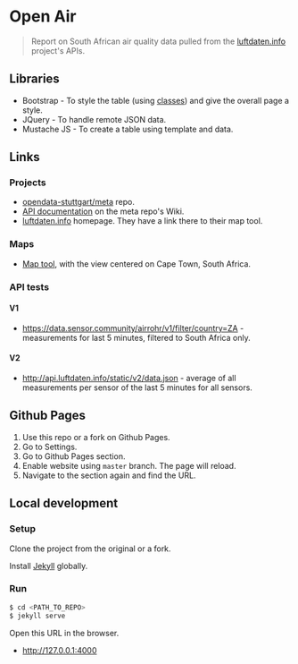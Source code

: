 # Open Air
> Report on South African air quality data pulled from the [luftdaten.info](https://luftdaten.info) project's APIs.

## Libraries

- Bootstrap - To style the table (using [classes](https://getbootstrap.com/docs/4.3/content/tables/)) and give the overall page a style.
- JQuery - To handle remote JSON data.
- Mustache JS - To create a table using template and data.

## Links

### Projects

- [opendata-stuttgart/meta](https://github.com/opendata-stuttgart/meta) repo.
- [API documentation](https://github.com/opendata-stuttgart/meta/wiki/EN-APIs) on the meta repo's Wiki.
- [luftdaten.info](https://luftdaten.info) homepage. They have a link there to their map tool.

### Maps

- [Map tool](https://deutschland.maps.luftdaten.info/#12/-33.9412/18.4803), with the view centered on Cape Town, South Africa.

### API tests

#### V1

- https://data.sensor.community/airrohr/v1/filter/country=ZA - measurements for last 5 minutes, filtered to South Africa only.

#### V2

- http://api.luftdaten.info/static/v2/data.json - average of all measurements per sensor of the last 5 minutes for all sensors.

## Github Pages

1. Use this repo or a fork on Github Pages.
1. Go to Settings.
1. Go to Github Pages section.
1. Enable website using `master` branch. The page will reload.
1. Navigate to the section again and find the URL.

## Local development

### Setup

Clone the project from the original or a fork.

Install [Jekyll](https://jekyllrb.com/) globally.

### Run

```bash
$ cd <PATH_TO_REPO>
$ jekyll serve
```

Open this URL in the browser.

- http://127.0.0.1:4000
